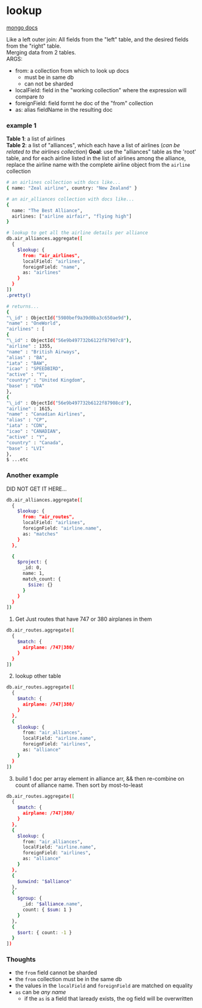 # lookup

[mongo docs](https://docs.mongodb.com/manual/reference/operator/aggregation/lookup/)

Like a left outer join: All fields from the "left" table, and the desired fields from the "right" table.  
Merging data from 2 tables.  
ARGS:

- from: a collection from which to look up docs
  - must be in same db
  - can not be sharded
- localField: field in the "working collection" where the expression will compare _to_
- foreignField: field formt he doc of the "from" collection
- as: alias fieldName in the resulting doc

### example 1

**Table 1**: a list of airlines  
**Table 2**: a list of "alliances", which each have a list of airlines (_can be related to the airlines collection_)
**Goal**: use the "alliances" table as the 'root' table, and for each airline listed in the list of airlines among the alliance, replace the airline name with the complete airline object from the `airline` collection

```bash
# an airlines collection with docs like...
{ name: "Zeal airline", country: "New Zealand" }

# an air_alliances collection with docs like...
{
  name: "The Best Alliance",
  airlines: ["airline airfair", "flying high"]
}

# lookup to get all the airline details per alliance
db.air_alliances.aggregate([
  {
    $lookup: {
      from: "air_airlines",
      localField: "airlines",
      foreignField: "name",
      as: "airlines"
    }
  }
])
.pretty()

# returns...
{
"\_id" : ObjectId("5980bef9a39d0ba3c650ae9d"),
"name" : "OneWorld",
"airlines" : [
{
"\_id" : ObjectId("56e9b497732b6122f87907c8"),
"airline" : 1355,
"name" : "British Airways",
"alias" : "BA",
"iata" : "BAW",
"icao" : "SPEEDBIRD",
"active" : "Y",
"country" : "United Kingdom",
"base" : "VDA"
},
{
"\_id" : ObjectId("56e9b497732b6122f87908cd"),
"airline" : 1615,
"name" : "Canadian Airlines",
"alias" : "CP",
"iata" : "CDN",
"icao" : "CANADIAN",
"active" : "Y",
"country" : "Canada",
"base" : "LVI"
},
$ ...etc
```

### Another example

DID NOT GET IT HERE...

```bash
db.air_alliances.aggregate([
  {
    $lookup: {
      from: "air_routes",
      localField: "airlines",
      foreignField: "airline.name",
      as: "matches"
    }
  },

  {
    $project: {
      _id: 0,
      name: 1,
      match_count: {
        $size: {}
      }
    }
  }
])
```

1. Get Just routes that have 747 or 380 airplanes in them

```bash
db.air_routes.aggregate([
  {
    $match: {
      airplane: /747|380/
    }
  }
])
```

2. lookup other table

```bash
db.air_routes.aggregate([
  {
    $match: {
      airplane: /747|380/
    }
  },
  {
    $lookup: {
      from: "air_alliances",
      localField: "airline.name",
      foreignField: "airlines",
      as: "alliance"
    }
  }
])
```

3. build 1 doc per array element in alliance arr, && then re-combine on count of alliance name. Then sort by most-to-least

```bash
db.air_routes.aggregate([
  {
    $match: {
      airplane: /747|380/
    }
  },
  {
    $lookup: {
      from: "air_alliances",
      localField: "airline.name",
      foreignField: "airlines",
      as: "alliance"
    }
  },
  {
    $unwind: "$alliance"
  },
  {
    $group: {
      _id: "$alliance.name",
      count: { $sum: 1 }
    }
  },
  {
    $sort: { count: -1 }
  }
])
```

### Thoughts

- the `from` field cannot be sharded
- the `from` collection must be in the same db
- the values in the `localField` and `foreignField` are matched on equality
- `as` can be _any name_
  - if the `as` is a field that laready exists, the og field will be overwritten
